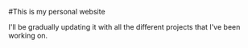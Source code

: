 #This is my personal website

I'll be gradually updating it with all the different projects that I've been working on.
